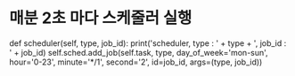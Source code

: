 # 매분 2초 마다 스케줄러 실행
def scheduler(self, type, job_id):
    print('scheduler, type : ' + type + ', job_id : ' + job_id)
    self.sched.add_job(self.task, type, day_of_week='mon-sun', \
                 hour='0-23', minute='*/1', second='2', id=job_id, args=(type, job_id))
